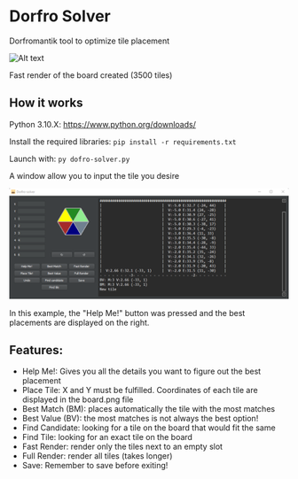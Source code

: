 # Dorfro Solver

Dorfromantik tool to optimize tile placement

![Alt text](/board.png?raw=true)

Fast render of the board created (3500 tiles)

## How it works

Python 3.10.X: https://www.python.org/downloads/

Install the required libraries: `pip install -r requirements.txt`

Launch with: `py dofro-solver.py`

A window allow you to input the tile you desire

![Alt text](window.png?raw=true)

In this example, the "Help Me!" button was pressed and the best placements are displayed on the right.

## Features:
- Help Me!: Gives you all the details you want to figure out the best placement
- Place Tile: X and Y must be fulfilled. Coordinates of each tile are displayed in the board.png file
- Best Match (BM): places automatically the tile with the most matches
- Best Value (BV): the most matches is not always the best option!
- Find Candidate: looking for a tile on the board that would fit the same
- Find Tile: looking for an exact tile on the board
- Fast Render: render only the tiles next to an empty slot
- Full Render: render all tiles (takes longer)
- Save: Remember to save before exiting!
